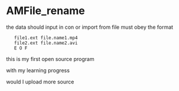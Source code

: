 # AMFile_rename

the data should input in con or import from file must obey the format
```file.ext file.name.mp3
   file1.ext file.name1.mp4
   file2.ext file.name2.avi
   E O F
```

this is my first open source program

with my learning progress

would I upload more source

